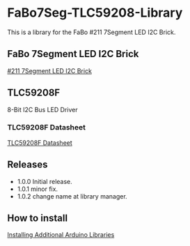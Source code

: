 # FaBo7Seg-TLC59208-Library

This is a library for the FaBo #211 7Segment LED I2C Brick.

## FaBo 7Segment LED I2C Brick

[#211 7Segment LED I2C Brick](http://fabo.io/211.html)

## TLC59208F

8-Bit I2C Bus LED Driver

### TLC59208F Datasheet

[TLC59208F Datasheet](http://www.ti.com/lit/ds/symlink/tlc59208f.pdf)

## Releases

- 1.0.0 Initial release.
- 1.0.1 minor fix.
- 1.0.2 change name at library manager.

## How to install

[Installing Additional Arduino Libraries](https://www.arduino.cc/en/Guide/Libraries)
